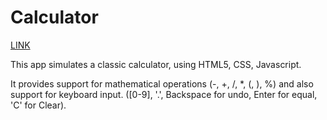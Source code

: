 # Calculator

<a href= "https://ganeaflorin.github.io/Calculator/"> LINK </a>


This app simulates a classic calculator, using HTML5, CSS, Javascript.

It provides support for mathematical operations (-, +, /, *, (, ), %) and also support for keyboard input. ([0-9], '.', Backspace for undo, Enter for equal, 'C' for Clear).  
